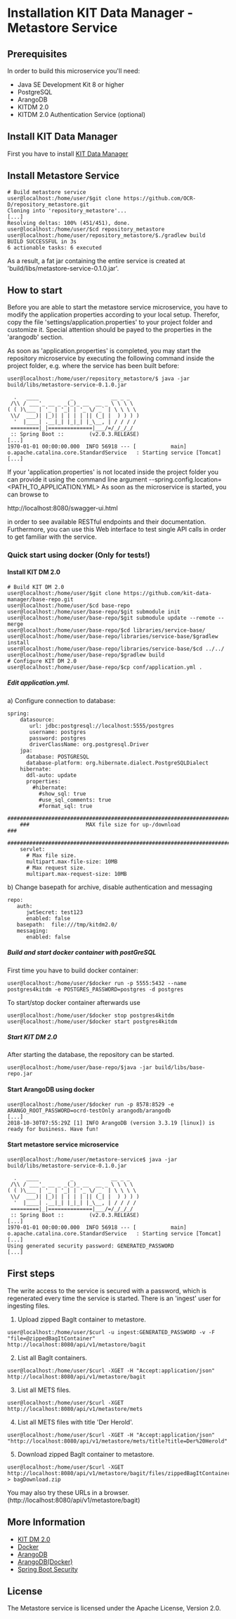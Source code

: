 # Installation KIT Data Manager - Metastore Service

## Prerequisites

In order to build this microservice you'll need:

* Java SE Development Kit 8 or higher
* PostgreSQL
* ArangoDB 
* KITDM 2.0
* KITDM 2.0 Authentication Service (optional)

## Install KIT Data Manager 
First you have to install [KIT Data Manager](installation_KIT_DM_2.0.md)

## Install Metastore Service 
```bash=bash
# Build metastore service
user@localhost:/home/user/$git clone https://github.com/OCR-D/repository_metastore.git
Cloning into 'repository_metastore'...
[...]
Resolving deltas: 100% (451/451), done.
user@localhost:/home/user/$cd repository_metastore
user@localhost:/home/user/repository_metastore/$./gradlew build
BUILD SUCCESSFUL in 3s
6 actionable tasks: 6 executed
```

As a result, a fat jar containing the entire service is created at 'build/libs/metastore-service-0.1.0.jar'.


## How to start

Before you are able to start the metastore service microservice, you have to modify the application properties according to your local setup. 
Therefor, copy the file 'settings/application.properties' to your project folder and customize it. Special attention should be payed to the
properties in the 'arangodb' section. 


As soon as 'application.properties' is completed, you may start the repository microservice by executing the following command inside the project folder, 
e.g. where the service has been built before:

```bash=bash
user@localhost:/home/user/repository_metastore/$ java -jar build/libs/metastore-service-0.1.0.jar

  .   ____          _            __ _ _
 /\\ / ___'_ __ _ _(_)_ __  __ _ \ \ \ \
( ( )\___ | '_ | '_| | '_ \/ _` | \ \ \ \
 \\/  ___)| |_)| | | | | || (_| |  ) ) ) )
  '  |____| .__|_| |_|_| |_\__, | / / / /
 =========|_|==============|___/=/_/_/_/
 :: Spring Boot ::        (v2.0.3.RELEASE)
[...]
1970-01-01 00:00:00.000  INFO 56918 --- [           main] o.apache.catalina.core.StandardService   : Starting service [Tomcat]
[...]
```

If your 'application.properties' is not located inside the project folder you can provide it using the command line argument --spring.config.location=<PATH_TO_APPLICATION.YML>
As soon as the microservice is started, you can browse to 

http://localhost:8080/swagger-ui.html

in order to see available RESTful endpoints and their documentation. Furthermore, you can use this Web interface to test single API calls in order to get familiar with the service.

### Quick start using docker (Only for tests!)
#### Install KIT DM 2.0 
```bash=bash
# Build KIT DM 2.0
user@localhost:/home/user/$git clone https://github.com/kit-data-manager/base-repo.git
user@localhost:/home/user/$cd base-repo
user@localhost:/home/user/base-repo/$git submodule init
user@localhost:/home/user/base-repo/$git submodule update --remote --merge 
user@localhost:/home/user/base-repo/$cd libraries/service-base/
user@localhost:/home/user/base-repo/libraries/service-base/$gradlew install
user@localhost:/home/user/base-repo/libraries/service-base/$cd ../../
user@localhost:/home/user/base-repo/$gradlew build
# Configure KIT DM 2.0
user@localhost:/home/user/base-repo/$cp conf/application.yml .
```
##### Edit application.yml.
a) Configure connection to database:
```
spring:
    datasource:
       url: jdbc:postgresql://localhost:5555/postgres
       username: postgres
       password: postgres
       driverClassName: org.postgresql.Driver
    jpa:
      database: POSTGRESQL
      database-platform: org.hibernate.dialect.PostgreSQLDialect
    hibernate:
      ddl-auto: update
      properties:
        #hibernate:
          #show_sql: true
          #use_sql_comments: true
          #format_sql: true
    ###########################################################################
    ###                  MAX file size for up-/download                     ###
    ###########################################################################
    servlet:
      # Max file size.   
      multipart.max-file-size: 10MB
      # Max request size.
      multipart.max-request-size: 10MB
```      
b) Change basepath for archive, disable authentication and messaging
```
repo:
   auth:
      jwtSecret: test123
      enabled: false
   basepath:  file:///tmp/kitdm2.0/ 
   messaging:
      enabled: false 
```
##### Build and start docker container with postGreSQL
First time you have to build docker container:
```bash=bash
user@localhost:/home/user/$docker run -p 5555:5432 --name postgres4kitdm -e POSTGRES_PASSWORD=postgres -d postgres
```
To start/stop docker container afterwards use
```bash=bash
user@localhost:/home/user/$docker stop postgres4kitdm
user@localhost:/home/user/$docker start postgres4kitdm
```
##### Start KIT DM 2.0
After starting the database, the repository can be started.
```bash=bash
user@localhost:/home/user/base-repo/$java -jar build/libs/base-repo.jar 
```
#### Start ArangoDB using docker

```bash=bash
user@localhost:/home/user/$docker run -p 8578:8529 -e ARANGO_ROOT_PASSWORD=ocrd-testOnly arangodb/arangodb
[...]
2018-10-30T07:55:29Z [1] INFO ArangoDB (version 3.3.19 [linux]) is ready for business. Have fun!
```
#### Start metastore service microservice

```bash=
user@localhost:/home/user/metastore-service$ java -jar build/libs/metastore-service-0.1.0.jar

  .   ____          _            __ _ _
 /\\ / ___'_ __ _ _(_)_ __  __ _ \ \ \ \
( ( )\___ | '_ | '_| | '_ \/ _` | \ \ \ \
 \\/  ___)| |_)| | | | | || (_| |  ) ) ) )
  '  |____| .__|_| |_|_| |_\__, | / / / /
 =========|_|==============|___/=/_/_/_/
 :: Spring Boot ::        (v2.0.3.RELEASE)
[...]
1970-01-01 00:00:00.000  INFO 56918 --- [           main] o.apache.catalina.core.StandardService   : Starting service [Tomcat]
[...]
Using generated security password: GENERATED_PASSWORD
[...]
```
## First steps
The write access to the service is secured with a password, which is regenerated every time the service is started. There is an 'ingest' user for ingesting files.
1. Upload zipped BagIt container to metastore.
```bash=bash
user@localhost:/home/user/$curl -u ingest:GENERATED_PASSWORD -v -F "file=@zippedBagItContainer" http://localhost:8080/api/v1/metastore/bagit 
```
2. List all BagIt containers.
```bash=bash
user@localhost:/home/user/$curl -XGET -H "Accept:application/json"  http://localhost:8080/api/v1/metastore/bagit 
```
3. List all METS files.
```bash=bash
user@localhost:/home/user/$curl -XGET http://localhost:8080/api/v1/metastore/mets
```
4. List all METS files with title 'Der Herold'.
```bash=bash
user@localhost:/home/user/$curl -XGET -H "Accept:application/json" "http://localhost:8080/api/v1/metastore/mets/title?title=Der%20Herold"
```
5. Download zipped BagIt container to metastore.
```bash=bash
user@localhost:/home/user/$curl -XGET http://localhost:8080/api/v1/metastore/bagit/files/zippedBagItContainer > bagDownload.zip
```
You may also try these URLs in a browser. (http://localhost:8080/api/v1/metastore/bagit)


## More Information

* [KIT DM 2.0](https://github.com/kit-data-manager/base-repo.git)
* [Docker](https://www.docker.com/)
* [ArangoDB](https://www.arangodb.com/)
* [ArangoDB(Docker)](https://hub.docker.com/r/arangodb/arangodb/)
* [Spring Boot Security](https://docs.spring.io/spring-boot/docs/2.0.5.RELEASE/reference/htmlsingle/#boot-features-security)

## License

The Metastore service is licensed under the Apache License, Version 2.0.
